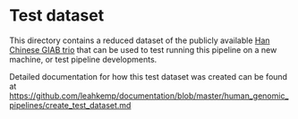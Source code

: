 # Test dataset

This directory contains a reduced dataset of the publicly available [Han Chinese GIAB trio](https://github.com/genome-in-a-bottle/about_GIAB) that can be used to test running this pipeline on a new machine, or test pipeline developments.

Detailed documentation for how this test dataset was created can be found at https://github.com/leahkemp/documentation/blob/master/human_genomic_pipelines/create_test_dataset.md